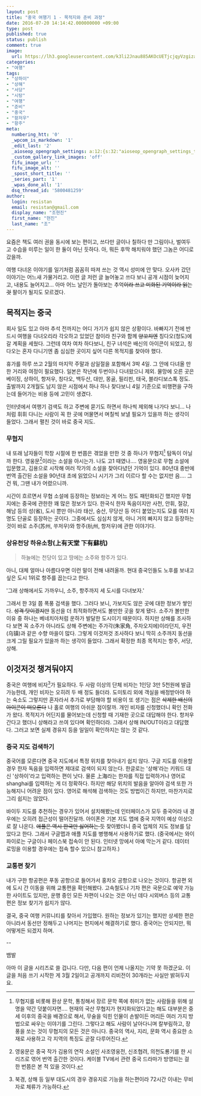 ```yaml
---
layout: post
title: "중국 여행기 1 - 목적지와 준비 과정"
date: 2016-07-20 14:14:42.000000000 +09:00
type: post
published: true
status: publish
comment: true
image:
  url: https://lh3.googleusercontent.com/k3li2Jnau885AKOcUETjcjqyVzgizaE85AjFxWHhqvUrqGOGBM0lVhF7BXCmTPk5_YeVg1kOgfsV1RALW6NL1Hkblqdk3C_MZC4h1jRgenmqKCyAa7a0uyo7_8f_Mgd4QUntwrRf0-8QDbr-8aXkOp3OgYF-MYSnSz0ztAk9aqW2FrRaMo0cijXbbdhIVtmMMPr2s7s3-c24e9tTAL3HgaGTrOZ_ldv8zTjX2KgyYU-dhZsZP7WMOdKvpmDsfcM-BsDAEEVL1-TAsXIeEVNuXc6c8k_kBfKKPmedKB0GJmgH_8rG-RoIQmhBRu1BtQ76VP6hiE3ZkoBCBHvM9R-Rjx59OpFbu40N3lBbtzZUyP_K4Y1ilCqO21EOlv6Ipo44BVPfgVi333ym5FsYBrM26QfWd_Vv-E1byLjYTcILRbJ3qGgXULlpMY1e2Tvv8j6oLrofILO-WkxIjhzzACVBuEOUlMdbtmoJ-8as_StBGTYXM-UuX_EhD5R3Le4Z3wlmR2UhveIn8CF6klKVl9nbPuYowz6h18aVlOblXDfDikY3JkL8-nPltwBqNQnq6lRWb3mG--um6fBHG0ozHW5oWjhOGLcUl8OcufLHv1J7vYZDP20_WoJ03YQIuIWK9_RNCOsxLDejR4jqLbJURcj2R72RQK9-Hdh0ojRUDsrsWlOHsw0=w1505-h1007-no
categories:
- "여행"
tags:
- "상하이"
- "상해"
- "서당"
- "시탕"
- "여행"
- "준비"
- "중국"
- "항저우"
- "항주"
meta:
  numbering_htt: '0'
  _wpcom_is_markdown: '1'
  _edit_last: '2'
  _aioseop_opengraph_settings: a:12:{s:32:"aioseop_opengraph_settings_title";s:0:"";s:31:"aioseop_opengraph_settings_desc";s:0:"";s:36:"aioseop_opengraph_settings_customimg";s:0:"";s:37:"aioseop_opengraph_settings_imagewidth";s:0:"";s:38:"aioseop_opengraph_settings_imageheight";s:0:"";s:32:"aioseop_opengraph_settings_video";s:0:"";s:37:"aioseop_opengraph_settings_videowidth";s:0:"";s:38:"aioseop_opengraph_settings_videoheight";s:0:"";s:35:"aioseop_opengraph_settings_category";s:7:"article";s:34:"aioseop_opengraph_settings_section";s:0:"";s:30:"aioseop_opengraph_settings_tag";s:0:"";s:34:"aioseop_opengraph_settings_setcard";s:7:"summary";}
  _custom_gallery_link_images: 'off'
  fifu_image_url: ''
  fifu_image_alt: ''
  _spost_short_title: ''
  _series_part: '1'
  _wpas_done_all: '1'
  dsq_thread_id: '5800481259'
author:
  login: resistan
  email: resistan@gmail.com
  display_name: "조현진"
  first_name: "현진"
  last_name: "조"
---
```

요즘은 책도 여러 권을 동시에 보는 편이고, 쓰다만 글이나 칠하다 만 그림이나, 벌여두고 수습을 미루는 일이 한 둘이 아닌 듯하다. 아, 뭐든 후딱 해치워야 했던 그놈은 어디로 갔을까.

여행 다녀온 이야기를 일기처럼 꼼꼼히 따져 쓰는 것 역시 성미에 안 맞다. 오사카 갔던 이야기는 어느새 가물거리고. 이런 글 저런 글 늘어놓고 쓰다 보니 공개 시점이 늦어지고, 내용도 늘어지고... 아마 어느 날인가 돌아보는 추억<del>이라 쓰고 미화된 기억이라 읽는 것</del> 팔이가 될지도 모르겠다.

## 목적지는 중국
 
회사 일도 있고 아마 추석 전까지는 어디 가기가 쉽지 않은 상황이다. 바빠지기 전에 반드시 여행을 다녀오리라 각오하고 있었던 참이라 친구와 함께 <del>양꼬치엔</del> 칭다오(청도)에 갈 계획을 세웠다. 그런데 여차 여차 하다보니, 친구 녀석은 배신의 아이콘이 되었고, 칭다오는 혼자 다니기엔 좀 심심한 곳이지 싶어 다른 목적지를 찾아야 했다.

<!--more-->
휴가를 하루 쓰고 2월의 마지막 주말과 삼일절을 포함해서 3박 4일. 그 안에 다녀올 만한 거리와 여정이 필요했다. 일본은 작년에 두번이나 다녀왔으니 제외. 물망에 오른 곳은 베이징, 상하이, 항저우, 칭다오, 백두산, 대만, 몽골, 필리핀, 태국, 블라디보스톡 정도. 출발까지 2개월도 남지 않은 시점에서 하나 하나 찾다보니 4일 기준으로 비행편을 구하는데 들어가는 비용 등에 고민이 생겼다.

인터넷에서 여행기 검색도 하고 주변에 묻기도 하면서 하나씩 제외해 나가다 보니... 나처럼 휘휘 다니는 사람이 꼭 한 곳에 머물면서 며칠씩 보낼 필요가 있을까 하는 생각이 들었다. 그래서 펼친 것이 바로 중국 지도.

### 무협지
 
내 또래 남자들이 학창 시절에 한 번쯤은 겪었을 만한 것 중 하나가 무협지[^1] 탐독이 아닐까 한다. 영웅문[^2]이라는 소설을 아시는가. 나도 고1 때였나.... 영웅문으로 무협 소설에 입문했고, 김용으로 시작해 여러 작가의 소설을 찾아다녔던 기억이 있다. 80년대 중반에 번역 출간된 소설을 90년대 초에 읽었으니 시기가 그리 이르다 할 수는 없지만 음.... 그건 뭐, 그땐 내가 어렸으니까.

시간이 흐르면서 무협 소설에 등장하는 정보라는 게 어느 정도 패턴화되긴 했지만 무협지에는 중국에 관한한 꽤 많은 정보가 있다. 한국식 한자 독음이지만 사천, 안휘, 절강, 해남 등의 성(省), 도시 뿐만 아니라 태산, 숭산, 무당산 등 어디 붙었는지도 모를 여러 지명도 단골로 등장하는 곳이다. 그중에서도 심심치 않게, 아니 거의 빠지지 않고 등장하는 것이 바로 소주(苏州, 쑤저우)와 항주(杭州, 항저우)에 관한 이야기다.

### 상유천당 하유소항(上有天堂 下有蘇杭)
 
<blockquote>하늘에는 천당이 있고 땅에는 소주와 항주가 있다.
</blockquote>
아니, 대체 얼마나 아름다우면 이런 말이 전해 내려올까. 현대 중국인들도 노후를 보내고 싶은 도시 1위로 항주를 꼽는다고 한다.

'그래 상해에서도 가까우니, 소주, 항주까지 세 도시를 다녀보자.'

그래서 한 3일 쯤 폭풍 검색을 했다. 그러다 보니, 가보지도 않은 곳에 대한 정보가 쌓인다. <del>성격 탓이겠지만</del> 동선을 더 최적화하면서도 볼만한 곳을 찾게 됐다. 소주가 볼만한 이유 중 하나는 베네치아처럼 운하가 발달한 도시이기 때문이다. 하지만 상해를 조사하다 보면 꼭 소주가 아니라도 상해 주변에는 주가각(朱家角, 주자오지에)이라던지, 우전(乌镇)과 같은 수향 마을이 많다. 그렇게 이것저것 조사하다 보니 딱히 소주까지 동선을 크게 그릴 필요가 있을까 하는 생각이 들었다. 그래서 확정한 최종 목적지는 항주, 서당, 상해.

## 이것저것 챙겨둬야지
 
중국은 여행에 비자[^3]가 필요하다. 두 사람 이상의 단체 비자는 1인당 3만 5천원에 발급 가능한데, 개인 비자는 오히려 두 배 정도 들더라. 도미토리 외에 객실을 배정받아야 하는 숙소도 그렇지만 혼자라서 추가로 부담해야 할 비용이 또 생기는 점은 <del>삭제한 배신의 아이콘이 떠오른다</del> 나 홀로 여행의 아쉬운 점이랄까. 개인 비자를 신청했더니 확인 전화가 왔다. 목적지가 어딘지를 물어보는데 신청할 때 기재한 곳으로 대답해야 한다. 항저우 간다고 했더니 상해라고 쓰여 있다며 확인하더라. 그래서 상해 IN/OUT이라고 대답했다. 그러고 보면 실제 경유지 등을 일일이 확인하지는 않는 것 같다.

### 중국 지도 검색하기
 
중국어를 모른다면 중국 지도에서 특정 위치를 찾아내기 쉽지 않다. 구글 지도를 이용할 경우 한자 독음을 입력하면 제대로 검색이 되지 않는다. 한글로는 '상해'라는 키워드 대신 '상하이'라고 입력하는 편이 낫다. 물론 上海라는 한자를 직접 입력하거나 영어로 shanghai를 입력하는 게 더 정확하다. 하지만 해당 위치의 발음을 알아야 검색 또한 가능해지니 어려운 점이 있다. 영어로 해석해 검색하는 것도 방법이긴 하지만, 마찬가지로 그리 쉽지는 않았다.

바이두 지도를 추천하는 경우가 있어서 설치해봤는데 인터페이스가 모두 중국어라 내 경우에는 오히려 접근성이 떨어진달까. 아이폰은 기본 지도 앱에 중국 지역이 예상 이상으로 잘 나온다. <del>애플은 역시 한국만 싫어하는 듯</del> 찾아봤더니 중국 업체의 지도 정보를 담았다고 한다. 그래서 구글맵과 애플 지도를 병행해서 사용하기로 했다. (중국에서는 와이파이로는 구글이나 페이스북 접속이 안 된다. 인터넷 망에서 아예 막는거 같다. 데이터 로밍을 이용할 경우에는 접속 할수 있으니 참고하자.)

### 교통편 찾기
 
내가 구한 항공편은 푸동 공항으로 들어가서 홍차오 공항으로 나오는 것이다. 항공편 외에 도시 간 이동을 위해 교통편을 확인해봤다. 고속철도나 기차 편은 국문으로 예약 가능한 사이트도 있지만, 운행 중인 모든 차편이 나오는 것은 아닌 데다 시외버스 등의 교통편은 정보 찾기가 쉽지가 않다.

결국, 중국 여행 커뮤니티를 찾아서 가입했다. 원하는 정보가 있기는 했지만 상세한 편은 아니라서 동선만 정해두고 나머지는 현지에서 해결하기로 했다. 중국어는 안되지만, 뭐 어떻게든 되겠지 하며.

--

뱀발

아마 이 글을 시리즈로 쓸 겁니다. 다만, 다음 편이 언제 나올지는 기약 못 하겠군요. 이 글을 처음 쓰기 시작한 게 3월 2일이고 공개까지 리비전이 30개라는 사실만 밝혀두지요.

[^1]: 무협지를 비롯해 환상 문학, 통칭해서 장르 문학 쪽에 취미가 없는 사람들을 위해 설명을 약간 덧붙이자면.... 현재의 국산 무협지가 현지화되었다고는 해도 대부분은 중세 이후의 중국을 배경으로 해서, 무술을 익힌 인물이 손발이든 머리든 여러 가지 방법으로 싸우는 이야기를 그린다. 그렇다고 해도 사람이 날아다니며 칼부림하고, 장풍을 쏘는 것이 무협지의 모든 것은 아니다. 중국의 역사, 지리, 문화 역시 중요한 소재로 사용하고 각 지역의 특징도 곧잘 다루어진다.

[^2]: 영웅문은 중국 작가 김용의 연작 소설인 사조영웅전, 신조협려, 의천도룡기를 한 시리즈로 엮어 번역 출간한 것이다. 케이블 TV에서 관련 중국 드라마가 방영되는 걸 한 번쯤은 본 적 있을 것이다.

[^3]: 북경, 상해 등 일부 대도시의 경우 경유지로 기능을 하는편이라 72시간 이내는 무비자로 체류가 가능하다.
